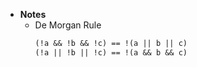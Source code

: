 - **Notes**
	- De Morgan Rule
		```txt
		(!a && !b && !c) == !(a || b || c) 
		(!a || !b || !c) == !(a && b && c)
		```